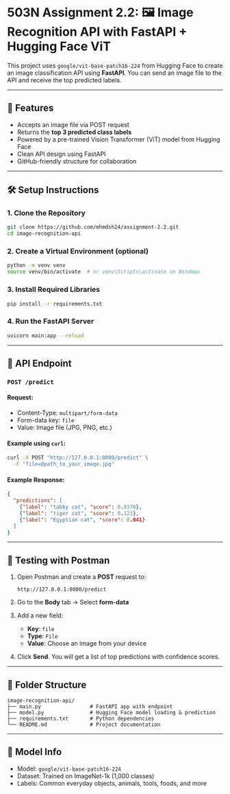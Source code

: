 # 503N Assignment 2.2: 🖼️ Image Recognition API with FastAPI + Hugging Face ViT

This project uses `google/vit-base-patch16-224` from Hugging Face to create an image classification API using **FastAPI**. You can send an image file to the API and receive the top predicted labels.

---

## 🚀 Features

- Accepts an image file via POST request
- Returns the **top 3 predicted class labels**
- Powered by a pre-trained Vision Transformer (ViT) model from Hugging Face
- Clean API design using FastAPI
- GitHub-friendly structure for collaboration

---

## 🛠️ Setup Instructions

### 1. Clone the Repository

```bash
git clone https://github.com/mhmdsh24/assignment-2.2.git
cd image-recognition-api
```

### 2. Create a Virtual Environment (optional)

```bash
python -m venv venv
source venv/bin/activate  # or venv\Scripts\activate on Windows
```

### 3. Install Required Libraries

```bash
pip install -r requirements.txt
```

### 4. Run the FastAPI Server

```bash
uvicorn main:app --reload
```

---

## 📡 API Endpoint

### `POST /predict`

#### Request:

- Content-Type: `multipart/form-data`
- Form-data key: `file`
- Value: Image file (JPG, PNG, etc.)

#### Example using `curl`:

```bash
curl -X POST "http://127.0.0.1:8000/predict" \
  -F "file=@path_to_your_image.jpg"
```

#### Example Response:

```json
{
  "predictions": [
    {"label": "tabby cat", "score": 0.8376},
    {"label": "tiger cat", "score": 0.121},
    {"label": "Egyptian cat", "score": 0.041}
  ]
}
```

---

## 🧪 Testing with Postman

1. Open Postman and create a **POST** request to:
   ```
   http://127.0.0.1:8000/predict
   ```

2. Go to the **Body** tab → Select **form-data**

3. Add a new field:
   - **Key**: `file`
   - **Type**: `File`
   - **Value**: Choose an image from your device

4. Click **Send**. You will get a list of top predictions with confidence scores.

---

## 🔄 Folder Structure

```
image-recognition-api/
├── main.py                # FastAPI app with endpoint
├── model.py               # Hugging Face model loading & prediction
├── requirements.txt       # Python dependencies
└── README.md              # Project documentation
```

---



## 📌 Model Info

- Model: `google/vit-base-patch16-224`
- Dataset: Trained on ImageNet-1k (1,000 classes)
- Labels: Common everyday objects, animals, tools, foods, and more
